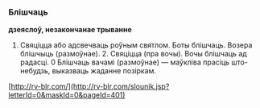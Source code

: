 ### Блішчаць
**дзеяслоў, незакончанае трыванне**

1. Свяціцца або адсвечваць роўным святлом. Боты блішчаць. Возера блішчыць (размоўнае). 2. Свяціцца (пра вочы). Вочы блішчаць ад радасці. 0 Блішчаць вачамі (размоўнае) — маўкліва прасіць што-небудзь, выказваць жаданне позіркам.

<a rel="author">[http://rv-blr.com/](http://rv-blr.com/slounik.jsp?letterId=0&maskId=0&pageId=401)</a>
